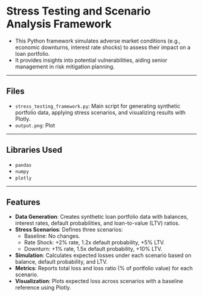 # Stress Testing and Scenario Analysis Framework

- This Python framework simulates adverse market conditions (e.g., economic downturns, interest rate shocks) to assess their impact on a loan portfolio.
- It provides insights into potential vulnerabilities, aiding senior management in risk mitigation planning.

---

## Files
- `stress_testing_framework.py`: Main script for generating synthetic portfolio data, applying stress scenarios, and visualizing results with Plotly.
- `output.png`: Plot

---

## Libraries Used
- `pandas`
- `numpy`
- `plotly`

---

## Features
- **Data Generation**: Creates synthetic loan portfolio data with balances, interest rates, default probabilities, and loan-to-value (LTV) ratios.
- **Stress Scenarios**: Defines three scenarios:
  - Baseline: No changes.
  - Rate Shock: +2% rate, 1.2x default probability, +5% LTV.
  - Downturn: +1% rate, 1.5x default probability, +10% LTV.
- **Simulation**: Calculates expected losses under each scenario based on balance, default probability, and LTV.
- **Metrics**: Reports total loss and loss ratio (% of portfolio value) for each scenario.
- **Visualization**: Plots expected loss across scenarios with a baseline reference using Plotly.
